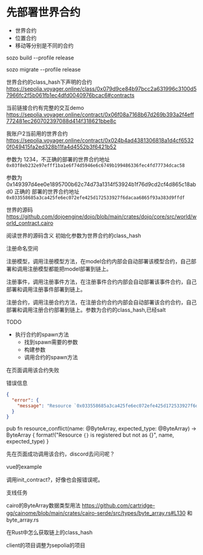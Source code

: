 # 先部署世界合约

- 世界合约
- 位置合约
- 移动等分别是不同的合约


sozo build --profile release

sozo migrate --profile release

世界合约的class_hash下声明的合约 https://sepolia.voyager.online/class/0x079d9ce84b97bcc2a631996c3100d57966fc2f5b061fb1ec4dfd0040976bcac6#contracts

当前链接合约有完整的交互demo https://sepolia.voyager.online/contract/0x06f08a7168b67d269b393a2f4eff772481ec260702397088d414f318621bbe8c

我账户2当前用的世界合约 https://sepolia.voyager.online/contract/0x024b4ad4381306818a1d4cf65320f049415fa2ed328b11fa4d4552b3f6421b52

参数为 1234，不正确的部署的世界合约地址 `0x03f8eb232e97efff1ba1e6f74d5946e6c6749b199486336fec4fd77734dcac58`

参数为 0x149397d4ee0e1895700b62c74d73a1314f53924b1f76d9cd2cf4d865c18abd0 正确的 部署的世界合约地址 `0x033558685a3ca425fe6ec072efe425d172533927f6dacaa6865f93a383d9ffdf`

世界的源码 https://github.com/dojoengine/dojo/blob/main/crates/dojo/core/src/world/world_contract.cairo

阅读世界的源码含义 初始化参数为世界合约的class_hash


注册命名空间

注册模型，调用注册模型方法，在model合约内部会自动部署该模型合约，自己部署和调用注册模型都能把model部署到链上。

注册事件，调用注册事件方法，在注册事件合约内部会自动部署该事件合约，自己部署和调用注册事件部署到链上。

注册合约，调用注册合约方法，在注册合约合约内部会自动部署该合约合约，自己部署和调用注册合约部署到链上。参数为合约的class_hash,已经salt


TODO

- 执行合约的spawn方法
  - 找到spawn需要的参数
  - 构建参数
  - 调用合约的spawn方法

在页面调用该合约失败

错误信息
```json
{
  "error": {
    "message": "Resource `0x033558685a3ca425fe6ec072efe425d172533927f6dacaa6865f93a383d9ffdf` is registered but not as `model`"
  }
}
```

pub fn resource_conflict(name: @ByteArray, expected_type: @ByteArray) -> ByteArray {
format!("Resource `{}` is registered but not as {}", name, expected_type)
}

先在页面成功调用该合约，discord去问问呢？


vue的example


调用init_contract?，好像也会报错误呢。



支线任务

cairo的ByteArray数据类型用法  https://github.com/cartridge-gg/cainome/blob/main/crates/cairo-serde/src/types/byte_array.rs#L130
和 byte_array.rs


在Rust中怎么获取链上的class_hash


client的项目调整为sepolia的项目



